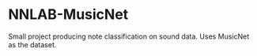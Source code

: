 # NNLAB-MusicNet
Small project producing note classification on sound data. Uses MusicNet as the dataset.
